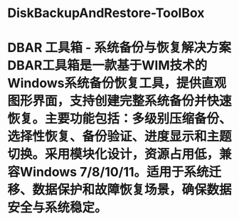 # DiskBackupAndRestore-ToolBox
# DBAR 工具箱 - 系统备份与恢复解决方案  DBAR工具箱是一款基于WIM技术的Windows系统备份恢复工具，提供直观图形界面，支持创建完整系统备份并快速恢复。主要功能包括：多级别压缩备份、选择性恢复、备份验证、进度显示和主题切换。采用模块化设计，资源占用低，兼容Windows 7/8/10/11。适用于系统迁移、数据保护和故障恢复场景，确保数据安全与系统稳定。
